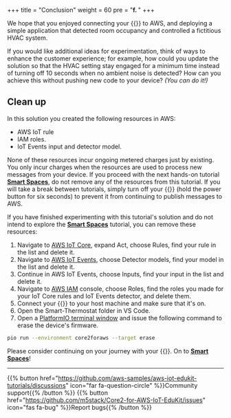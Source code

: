 +++
title = "Conclusion"
weight = 60
pre = "<b>f. </b>"
+++

We hope that you enjoyed connecting your {{<awsEdukit-short-en>}} to AWS, and deploying a simple application that detected room occupancy and controlled a fictitious HVAC system. 

If you would like additional ideas for experimentation, think of ways to enhance the customer experience; for example, how could you update the solution so that the HVAC setting stay engaged for a minimum time instead of turning off 10 seconds when no ambient noise is detected? How can you achieve this without pushing new code to your  device? *(You can do it!)*


## Clean up
In this solution you created the following resources in AWS:

* AWS IoT rule
* IAM roles.
* IoT Events input and detector model.

None of these resources incur ongoing metered charges just by existing. You only incur charges when the resources are used to process new messages from your device. If you proceed with the next hands-on tutorial [**Smart Spaces**](/en/smart-spaces.html), do not remove any of the resources from this tutorial. If you will take a break between tutorials, simply turn off your {{<awsEdukit-short-en>}} (hold the power button for six seconds) to prevent it from continuing to publish messages to AWS.

If you have finished experimenting with this tutorial's solution and do not intend to explore the [**Smart Spaces**](/en/smart-spaces.html) tutorial, you can remove these resources: 

1. Navigate to [AWS IoT Core](https://us-west-2.console.aws.amazon.com/iot/home?region=us-west-2#/home), expand Act, choose Rules, find your rule in the list and delete it.
1. Navigate to [AWS IoT Events](https://us-west-2.console.aws.amazon.com/iotevents/home?region=us-west-2), choose Detector models, find your model in the list and delete it. 
1. Continue in AWS IoT Events, choose Inputs, find your input in the list and delete it.
1. Navigate to [AWS IAM](https://us-east-1.console.aws.amazon.com/iamv2/home?region=us-east-1#/home) console, choose Roles, find the roles you made for your IoT Core rules and IoT Events detector, and delete them.
1. Connect your {{<awsEdukit-short-en>}} to your host machine and make sure that it's on. 
1. Open the Smart-Thermostat folder in VS Code. 
1. Open a [PlatformIO terminal window](../blinky-hello-world/prerequisites.html#open-the-platformio-cli-terminal-window) and issue the following command to erase the device's firmware.
```bash
pio run --environment core2foraws --target erase
```



Please consider continuing on your journey with your {{<awsEdukit-short-en>}}. On to  [**Smart Spaces**](/en/smart-spaces.html)!

---
{{% button href="https://github.com/aws-samples/aws-iot-edukit-tutorials/discussions" icon="far fa-question-circle" %}}Community support{{% /button %}} {{% button href="https://github.com/m5stack/Core2-for-AWS-IoT-EduKit/issues" icon="fas fa-bug" %}}Report bugs{{% /button %}}